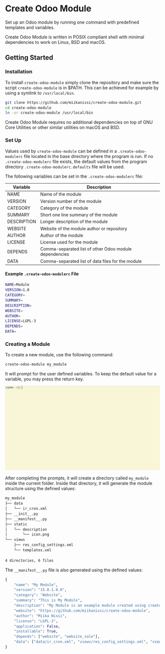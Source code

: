 # Create Odoo Module

Set up an Odoo module by running one command with predefined templates and variables.

Create Odoo Module is written in POSIX compliant shell with minimal dependencies to work on Linux, BSD and macOS.

## Getting Started

### Installation

To install `create-odoo-module` simply clone the repository and make sure the script `create-odoo-module` is in $PATH. This can be achieved for example by using a symlink to `/usr/local/bin`.

```sh
git clone https://github.com/miikanissi/create-odoo-module.git
cd create-odoo-module
ln -sr create-odoo-module /usr/local/bin
```

Create Odoo Module requires no additional dependencies on top of GNU Core Utilities or other similar utilities on macOS and BSD.

### Set Up

Values used by `create-odoo-module` can be defined in a `.create-odoo-modulerc` file located in the base directory where the program is run. If no `.create-odoo-modulerc` file exists, the default values from the program directory `.create-odoo-modulerc.defaults` file will be used.

The following variables can be set in the `.create-odoo-modulerc` file:

| Variable                | Description                                                   |
| ---                     | ---                                                           |
| NAME                    | Name of the module                                            |
| VERSION                 | Version number of the module                                  |
| CATEGORY                | Category of the module                                        |
| SUMMARY                 | Short one line summary of the module                          |
| DESCRIPTION             | Longer description of the module                              |
| WEBSITE                 | Website of the module author or repository                    |
| AUTHOR                  | Author of the module                                          |
| LICENSE                 | License used for the module                                   |
| DEPENDS                 | Comma-separated list of other Odoo module dependencies        |
| DATA                    | Comma-separated list of data files for the module             |


#### Example `.create-odoo-modulerc` File

```sh
NAME=Module
VERSION=1.0
CATEGORY=
SUMMARY=
DESCRIPTION=
WEBSITE=
AUTHOR=
LICENSE=LGPL-3
DEPENDS=
DATA=
```

### Creating a Module

To create a new module, use the following command:

```sh
create-odoo-module my_module
```

It will prompt for the user defined variables. To keep the default value for a variable, you may press the return key.

<p align='center'>
  <img src='./docs/create-odoo-module.gif' width='600' alt='create-odoo-module my_module'>
</p>

After completing the prompts, it will create a directory called `my_module` inside the current folder.
Inside that directory, it will generate the module structure using the defined values:

```sh
my_module
├── data
│   └── ir_cron.xml
├── __init__.py
├── __manifest__.py
├── static
│   └── description
│       └── icon.png
└── views
    ├── res_config_settings.xml
    └── templates.xml

4 directories, 6 files
```

The `__manifest__.py` file is also generated using the defined values:

```py
{
    "name": "My Module",
    "version": "15.0.1.0.0",
    "category": "Website",
    "summary": "This is My Module",
    "description": "My Module is an example module created using create-odoo-module",
    "website": "https://github.com/miikanissi/create-odoo-module",
    "author": "Miika Nissi",
    "license": "LGPL-3",
    "application": False,
    "installable": True,
    "depends": ["website", "website_sale"],
    "data": ["data/ir_cron.xml", "views/res_config_settings.xml", "views/templates.xml"],
}
```
